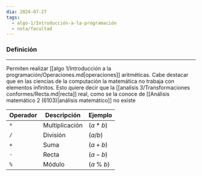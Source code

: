 ```yaml
---
dia: 2024-07-27
tags:
  - algo-1/Introducción-a-la-programación
  - nota/facultad
---
```

### Definición
---
Permiten realizar [[algo 1/Introducción a la programación/Operaciones.md|operaciones]] aritméticas. Cabe destacar que en las ciencias de la computación la matemática no trabaja con elementos infinitos. Esto quiere decir que la [[analisis 3/Transformaciones conformes/Recta.md|recta]] real, como se la conoce de [[Análisis matemático 2 (6103)|análisis matemático]] no existe

| Operador | Descripción    | Ejemplo      |
| -------- | -------------- | ------------ |
| `*`      | Multiplicación | $(a * b)$    |
| `/`      | División       | $(a / b)$    |
| `+`      | Suma           | $(a + b)$    |
| `-`      | Recta          | $(a - b)$    |
| `%`      | Módulo         | $(a~ \% ~b)$ |
